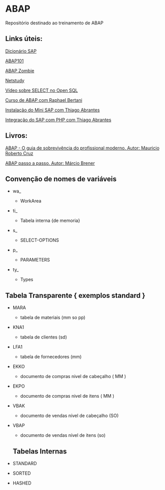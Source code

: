 # ABAP
Repositório destinado ao treinamento de ABAP

## Links úteis:
[Dicionário SAP](https://omundosap.com.br/index.php/2019/05/20/sapes-portugues-que-sopa-de-letrinhas-fi-co-pp-mm-sd-abap/)

[ABAP101](http://abap101.com/)

[ABAP Zombie](http://www.abapzombie.com/)

[Netstudy](https://www.youtube.com/channel/UCCzAUMywNdNbZ9zSD9YSbmQ)

[Vídeo sobre SELECT no Open SQL](https://www.youtube.com/watch?v=xD982xfBLW8)

[Curso de ABAP com Raphael Bertani](https://www.youtube.com/watch?v=HpGHRpNklvc)

[Instalação do Mini SAP com Thiago Abrantes](https://www.youtube.com/watch?v=8HdLK-hFnFM)

[Integração do SAP com PHP com Thiago Abrantes](https://www.youtube.com/watch?v=JuUJ8SqLiQs)

## Livros:
[ABAP - O guia de sobrevivência do profissional moderno. Autor: Mauricio Roberto Cruz](https://cdn.shopify.com/s/files/1/0155/7645/products/abap-socialmedia_large.png?v=1443800228)

[ABAP passo a passo. Autor: Márcio Brener](https://images-na.ssl-images-amazon.com/images/I/51nGi84KGiL.jpg)


## Convenção de nomes de variáveis

- wa_	                           
  - WorkArea

- ti_
  - Tabela interna {de memoria}

- s_
  - SELECT-OPTIONS

- p_
  - PARAMETERS

- ty_
  - Types
  
## Tabela Transparente { exemplos standard }

- MARA
  - tabela de materiais (mm so pp)
- KNA1
  - tabela de clientes (sd)
- LFA1
  - tabela de fornecedores (mm)
- EKKO
  - documento de compras nivel de cabeçalho ( MM )
- EKPO
  - documento de compras nivel de itens ( MM )
- VBAK
  - documento de vendas nível de cabeçalho (SO)
- VBAP
  - documento de vendas nível de itens (so)
  
  ## Tabelas Internas
  
 - STANDARD
 - SORTED
 - HASHED
